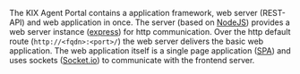 The KIX Agent Portal contains a application framework, web server (REST-API) and web application in once. The server (based on [NodeJS](https://nodejs.org)) provides a web server instance ([express](https://expressjs.com/de/)) for http communication. Over the http default route (`http://<fqdn>:<port>/`) the web server delivers the basic web application. The web application itself is a single page application ([SPA](https://en.wikipedia.org/wiki/Single-page_application)) and uses sockets ([Socket.io](https://socket.io/)) to communicate with the frontend server.